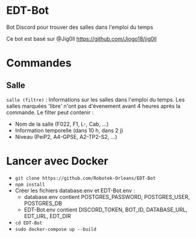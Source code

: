 # EDT-Bot
Bot Discord pour trouver des salles dans l'emploi du temps

Ce bot est basé sur @Jig0ll https://github.com/Jiogo18/jig0ll

# Commandes

## Salle

`salle (filtre)` : Informations sur les salles dans l'emploi du temps. Les salles marquées 'libre' n'ont pas d'évenement avant 4 heures après la commande.
Le filter peut contenir :
- Nom de la salle (F022, F1, L-, Cab, ...)
- Information temporelle (dans 10 h, dans 2 j)
- Niveau (PeiP2, A4-GPSE, A2-TP2-S2, ...)

# Lancer avec Docker

- `git clone https://github.com/Robotek-Orleans/EDT-Bot`
- `npm install`
- Créer les fichiers database.env et EDT-Bot.env :
  - database.env contient POSTGRES_PASSWORD, POSTGRES_USER, POSTGRES_DB
  - EDT-Bot.env contient DISCORD_TOKEN, BOT_ID, DATABASE_URL, EDT_URL, EDT_DIR
- `cd EDT-Bot`
- `sudo docker-compose up --build`

